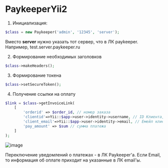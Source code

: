 # PaykeeperYii2
1) Инициализация:
``` PHP
$class = new Paykeeper('admin', '12345', 'server');
```
Вместо **server** нужно указать тот сервер, что в ЛК paykeeper. Например, test.server.paykeeper.ru

2) Формирование необходимых заголовков
``` PHP
$class->makeHeaders();
```

3) Формирование токена
``` PHP
$class->setSecureToken();
```

4) Получение ссылки на оплату
``` PHP
$link = $class->getInvoiceLink(
    [
        'orderid' => $order_id, // номер заказа
        'clientid'=>Yii::$app->user->identity->username, // ID Клиента, либо его имя
        'client_email'=>Yii::$app->user->identity->email, // Емейл клиента
        'pay_amount' => $sum // сумма платежа
    ]
);
```
![image](https://user-images.githubusercontent.com/10581774/218630510-e78dc2a9-484f-4c25-9909-35e822f77b52.png)


Переключение уведомлений о платежах - в ЛК Paykeeper'а. Если Email, то информация об оплате приходит на указанные в ЛК email'ы.
